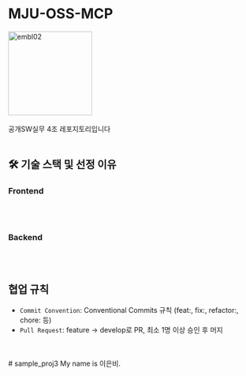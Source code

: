 # MJU-OSS-MCP
<img width="170" height="170" alt="embl02" src="https://github.com/user-attachments/assets/44f2ec4a-fd14-4e61-b850-1e985aa679ae" />

<br>
<br>
공개SW실무
4조 레포지토리입니다
<br>
<br>

## 🛠 기술 스택 및 선정 이유
### Frontend
<br>
<br>

### Backend
<br>
<br>

## 협업 규칙
- `Commit Convention`: Conventional Commits 규칙 (feat:, fix:, refactor:, chore: 등)
- `Pull Request`: feature → develop로 PR, 최소 1명 이상 승인 후 머지

<br>
<br>
# sample_proj3
My name is 이은비.
